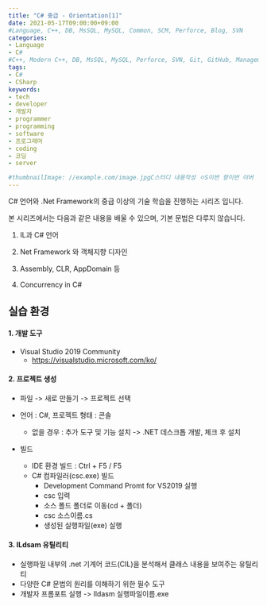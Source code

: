 ```yaml
---
title: "C# 중급 - Orientation[1]"
date: 2021-05-17T09:00:00+09:00
#Language, C++, DB, MsSQL, MySQL, Common, SCM, Perforce, Blog, SVN
categories:
- Language
- C#
#C++, Modern C++, DB, MsSQL, MySQL, Perforce, SVN, Git, GitHub, Management, Blog, Hugo, Architecture
tags:
- C#
- CSharp
keywords:
- tech
- developer
- 개발자
- programmer
- programming
- software
- 프로그래머
- coding
- 코딩
- server

#thumbnailImage: //example.com/image.jpgC스터디 내용작성 ㅇS이번 항이번 이버
---
```


C# 언어와 .Net Framework의 중급 이상의 기술 학습을 진행하는 시리즈 입니다.

<!--more-->

  본 시리즈에서는 다음과 같은 내용을 배울 수 있으며, 기본 문법은 다루지 않습니다.

1. IL과 C# 언어

2. Net Framework 와 객체지향 디자인

3. Assembly, CLR, AppDomain 등
4. Concurrency in C#



## 실습 환경

#### 1. 개발 도구

- Visual Studio 2019 Community
  - https://visualstudio.microsoft.com/ko/

  

#### 2. 프로젝트 생성

- 파일 -> 새로 만들기 -> 프로젝트 선택
- 언어 : C#, 프로젝트 형태 : 콘솔
  
  - 없을 경우 : 추가 도구 및 기능 설치 -> .NET 데스크톱 개발, 체크 후 설치
- 빌드
  - IDE 환경 빌드 : Ctrl + F5 / F5
  - C# 컴파일러(csc.exe) 빌드
    - Development Command Promt for VS2019 실행
    - csc 입력
    - 소스 폴드 폴더로 이동(cd + 폴더)
    - csc 소스이름.cs
    - 생성된 실행파일(exe) 실행

  

#### 3. ILdsam 유틸리티

- 실행파일 내부의 .net 기계어 코드(CIL)을 분석해서 클래스 내용을 보여주는 유틸리티
- 다양한 C# 문법의 원리를 이해하기 위한 필수 도구
- 개발자 프롬포트 실행 -> Ildasm 실행파일이름.exe
